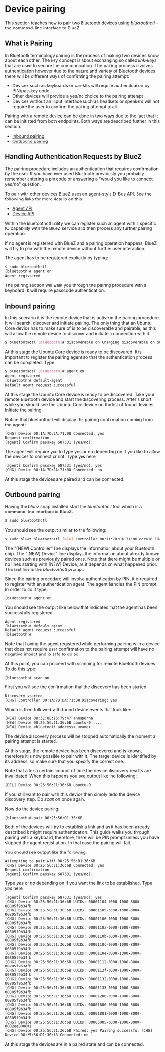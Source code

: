 # Device pairing

This section teaches how to pair two Bluetooth devices using  *bluetoothctl*  - the command-line interface to BlueZ.

## What is Pairing

In Bluetooth terminology pairing is the process of making two devices know about each other. The key concept is about exchanging so called  *link-keys*  that are used to secure the communication. The pairing process involves authentication however due to the nature and variety of Bluetooth devices there will be different ways of confirming the pairing attempt:

* Devices such as keyboards or car-kits will require authentication by PIN/passkey code
* Other devices will provide a yes/no choice to the pairing attempt
* Devices without an input interface such as headsets or speakers will not require the user to confirm the pairing attempt at all

Pairing with a remote device can be done in two ways due to the fact that it can be initiated from both endpoints. Both ways are described further in this section.

* [Inbound pairing](/t/inbound-pairing/19982)
* [Outbound pairing](/t/outbound-pairing/19979)

## Handling Authentication Requests by BlueZ

The pairing procedure includes an authentication that requires confirmation by the user. If you have ever used Bluetooth previously you probably remember entering a pin code or answering a "would you like to connect yes/no" question.

To pair with other devices BlueZ uses an agent-style D-Bus API. See the following links for more details on this:

* [Agent API](https://git.kernel.org/cgit/bluetooth/bluez.git/tree/doc/agent-api.txt)
* [Device API](https://git.kernel.org/cgit/bluetooth/bluez.git/tree/doc/device-api.txt)

Within the bluetoothctl utility we can register such an agent with a specific IO capability with the BlueZ service and then process any further pairing operation.

If no agent is registered with BlueZ and a pairing operation happens, BlueZ will try to pair with the remote device without further user interaction.

The agent has to be registered explicitly by typing:
```bash
$ sudo bluetoothctl 
[bluetooth]# agent on 
Agent registered
```
The pairing section will walk you through the pairing procedure with a keyboard. It will require passcode authentication.

## Inbound pairing

In this scenario it is the remote device that is active in the pairing procedure. It will search, discover and initiate pairing. The only thing that an Ubuntu Core device has to make sure of is to be discoverable and pairable, as this will allow the remote device to discover and initiate a connection with it.
```bash
$ bluetoothctl [bluetooth]# discoverable on Changing discoverable on succeeded [bluetooth]# pairable on Changing pairable on succeeded
```
At this stage the Ubuntu Core device is ready to be discovered. It is important to register the pairing agent so that the authentication process can be completed. Type:
```bash
$ bluetoothctl [bluetooth]# agent on 
Agent registered 
[bluetooth]# default-agent 
Default agent request successful
```
At this stage the Ubuntu Core device is ready to be discovered. Take your remote Bluetooth device and start the discovering process. After a short while you should see the Ubuntu Core device on the list of found devices. Initiate the pairing.

Notice that bluetoothctl will display the pairing confirmation coming from the agent:
```
[CHG] Device 00:1A:7D:DA:71:08 Connected: yes 
Request confirmation 
[agent] Confirm passkey 687331 (yes/no):
```

The agent will require you to type yes or no depending on if you like to allow the devices to connect or not. Type yes here
```
[agent] Confirm passkey 687331 (yes/no): yes 
[CHG] Device 00:1A:7D:DA:71:08 Connected: no
```
At this stage the devices are paired and can be connected.

## Outbound pairing

Having the  *bluez*  snap installed start the  *bluetoothctl*  tool which is a command-line interface to BlueZ.
```bash
$ sudo bluetoothctl
```
You should see the output similar to the following:
```bash
$ sudo bluez.bluetoothctl [NEW] Controller 00:1A:7D:DA:71:08 core16 [default] [NEW] Device 00:25:56:D1:36:6B ubuntu-0 [bluetooth]#
```
The "[NEW] Controller" line displays the information about your Bluetooth chip. The "[NEW] Device" line displays the information about already known devices such as previously paired ones. Note that there might be multiple or no lines starting with [NEW] Device, as it depends on what happened prior. The last line is the  *bluetoothctl*  prompt.

Since the pairing procedure will involve authentication by PIN, it is required to register with an authentication agent. The agent handles the PIN prompt. In order to do it type:
```
[bluetooth]# agent on
```
You should see the output like below that indicates that the agent has been successfully registered.
```
Agent registered 
[bluetooth]# default-agent 
Default agent request successful 
[bluetooth]#
```
Note that having the agent registered while performing pairing with a device that does not require user confirmation to the pairing attempt will have no negative impact and is safe to do so.

At this point, you can proceed with scanning for remote Bluetooth devices. To do this type:
```
[bluetooth]# scan on
```
First you will see the confirmation that the discovery has been started
```
Discovery started
[CHG] Controller 00:1A:7D:DA:71:08 Discovering: yes
```
Which is then followed with found device events that look like:
```
[NEW] Device 08:3E:8E:E6:79:47 annapurna 
[NEW] Device 00:25:56:D1:36:6B ubuntu-0 .... 
[NEW] Device <bluetooth address> <name>
```
The device discovery process will be stopped automatically the moment a pairing attempt is started.

At this stage, the remote device has been discovered and is known, therefore it is now possible to pair with it. The target device is identified by its address, so make sure that you specify the correct one.

Note that after a certain amount of time the device discovery results are invalidated. When this happens you see output like the following:
```
[DEL] Device 00:25:56:D1:36:6B ubuntu-0
```
If you still want to pair with this device then simply redo the device discovery step. Do  *scan on*  once again.

Now do the device pairing:
```
[bluetooth]# pair 00:25:56:D1:36:6B
```
Both of the devices will try to establish a link and as it has been already described it might require authentication. This guide walks you through pairing with a keyboard, therefore, there will be PIN prompt unless you have skipped the agent registration. In that case the pairing will fail.

You should see output like the following:
```
Attempting to pair with 00:25:56:D1:36:6B 
[CHG] Device 00:25:56:D1:36:6B Connected: yes
Request confirmation 
[agent] Confirm passkey 687331 (yes/no):
```
Type  *yes*  or  *no*  depending on if you want the link to be established. Type  *yes*  here

```
[agent] Confirm passkey 687331 (yes/no): yes 
[CHG] Device 00:25:56:D1:36:6B UUIDs: 00001104-0000-1000-8000-00805f9b34fb 
[CHG] Device 00:25:56:D1:36:6B UUIDs: 00001105-0000-1000-8000-00805f9b34fb 
[CHG] Device 00:25:56:D1:36:6B UUIDs: 00001106-0000-1000-8000-00805f9b34fb 
[CHG] Device 00:25:56:D1:36:6B UUIDs: 0000110a-0000-1000-8000-00805f9b34fb 
[CHG] Device 00:25:56:D1:36:6B UUIDs: 0000110b-0000-1000-8000-00805f9b34fb 
[CHG] Device 00:25:56:D1:36:6B UUIDs: 0000110c-0000-1000-8000-00805f9b34fb 
[CHG] Device 00:25:56:D1:36:6B UUIDs: 0000110e-0000-1000-8000-00805f9b34fb 
[CHG] Device 00:25:56:D1:36:6B UUIDs: 00001112-0000-1000-8000-00805f9b34fb
[CHG] Device 00:25:56:D1:36:6B UUIDs: 0000112f-0000-1000-8000-00805f9b34fb 
[CHG] Device 00:25:56:D1:36:6B UUIDs: 00001132-0000-1000-8000-00805f9b34fb
[CHG] Device 00:25:56:D1:36:6B UUIDs: 00001133-0000-1000-8000-00805f9b34fb
[CHG] Device 00:25:56:D1:36:6B UUIDs: 00001200-0000-1000-8000-00805f9b34fb 
[CHG] Device 00:25:56:D1:36:6B UUIDs: 00001800-0000-1000-8000-00805f9b34fb
[CHG] Device 00:25:56:D1:36:6B UUIDs: 00001801-0000-1000-8000-00805f9b34fb 
[CHG] Device 00:25:56:D1:36:6B UUIDs: 00005005-0000-1000-8000-0002ee000001 
[CHG] Device 00:25:56:D1:36:6B Paired: yes Pairing successful [CHG] Device 00:25:56:D1:36:6B Connected: no
```
At this stage the devices are in a paired state and can be connected.


